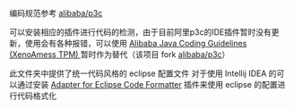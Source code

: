 编码规范参考 [alibaba/p3c](https://github.com/alibaba/p3c)

可以安装相应的插件进行代码的检测，由于目前阿里p3c的IDE插件暂时没有更新，使用会有各种报错，可以使用 [Alibaba Java Coding Guidelines​(XenoAmess TPM)​
](https://plugins.jetbrains.com/plugin/14109-alibaba-java-coding-guidelines-xenoamess-tpm-) 暂时作为替代（该项目
fork [alibaba/p3c](https://github.com/alibaba/p3c)）

此文件夹中提供了统一代码风格的 eclipse 配置文件
对于使用 Intellij IDEA
的可以通过安装  [Adapter for Eclipse Code Formatter](https://plugins.jetbrains.com/plugin/6546-adapter-for-eclipse-code-formatter)
插件来使用 eclipse 的配置进行代码格式化
